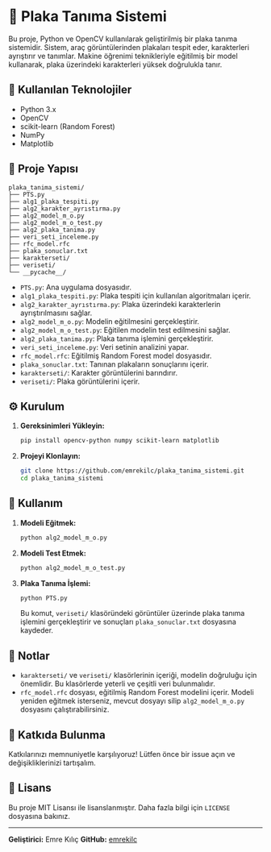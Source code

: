 # 🚗 Plaka Tanıma Sistemi

Bu proje, Python ve OpenCV kullanılarak geliştirilmiş bir plaka tanıma sistemidir. Sistem, araç görüntülerinden plakaları tespit eder, karakterleri ayrıştırır ve tanımlar. Makine öğrenimi teknikleriyle eğitilmiş bir model kullanarak, plaka üzerindeki karakterleri yüksek doğrulukla tanır.

## 🧠 Kullanılan Teknolojiler

* Python 3.x
* OpenCV
* scikit-learn (Random Forest)
* NumPy
* Matplotlib

## 📁 Proje Yapısı

```
plaka_tanima_sistemi/
├── PTS.py
├── alg1_plaka_tespiti.py
├── alg2_karakter_ayrıstırma.py
├── alg2_model_m_o.py
├── alg2_model_m_o_test.py
├── alg2_plaka_tanima.py
├── veri_seti_inceleme.py
├── rfc_model.rfc
├── plaka_sonuclar.txt
├── karakterseti/
├── veriseti/
└── __pycache__/
```

* `PTS.py`: Ana uygulama dosyasıdır.
* `alg1_plaka_tespiti.py`: Plaka tespiti için kullanılan algoritmaları içerir.
* `alg2_karakter_ayrıstırma.py`: Plaka üzerindeki karakterlerin ayrıştırılmasını sağlar.
* `alg2_model_m_o.py`: Modelin eğitilmesini gerçekleştirir.
* `alg2_model_m_o_test.py`: Eğitilen modelin test edilmesini sağlar.
* `alg2_plaka_tanima.py`: Plaka tanıma işlemini gerçekleştirir.
* `veri_seti_inceleme.py`: Veri setinin analizini yapar.
* `rfc_model.rfc`: Eğitilmiş Random Forest model dosyasıdır.
* `plaka_sonuclar.txt`: Tanınan plakaların sonuçlarını içerir.
* `karakterseti/`: Karakter görüntülerini barındırır.
* `veriseti/`: Plaka görüntülerini içerir.

## ⚙️ Kurulum

1. **Gereksinimleri Yükleyin:**

   ```bash
   pip install opencv-python numpy scikit-learn matplotlib
   ```

2. **Projeyi Klonlayın:**

   ```bash
   git clone https://github.com/emrekilc/plaka_tanima_sistemi.git
   cd plaka_tanima_sistemi
   ```

## 🚀 Kullanım

1. **Modeli Eğitmek:**

   ```bash
   python alg2_model_m_o.py
   ```

2. **Modeli Test Etmek:**

   ```bash
   python alg2_model_m_o_test.py
   ```

3. **Plaka Tanıma İşlemi:**

   ```bash
   python PTS.py
   ```

   Bu komut, `veriseti/` klasöründeki görüntüler üzerinde plaka tanıma işlemini gerçekleştirir ve sonuçları `plaka_sonuclar.txt` dosyasına kaydeder.

## 📝 Notlar

* `karakterseti/` ve `veriseti/` klasörlerinin içeriği, modelin doğruluğu için önemlidir. Bu klasörlerde yeterli ve çeşitli veri bulunmalıdır.
* `rfc_model.rfc` dosyası, eğitilmiş Random Forest modelini içerir. Modeli yeniden eğitmek isterseniz, mevcut dosyayı silip `alg2_model_m_o.py` dosyasını çalıştırabilirsiniz.

## 🤝 Katkıda Bulunma

Katkılarınızı memnuniyetle karşılıyoruz! Lütfen önce bir issue açın ve değişikliklerinizi tartışalım.

## 📄 Lisans

Bu proje MIT Lisansı ile lisanslanmıştır. Daha fazla bilgi için `LICENSE` dosyasına bakınız.

---

**Geliştirici:** Emre Kılıç
**GitHub:** [emrekilc](https://github.com/emrekilc)

